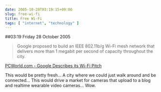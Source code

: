 ```yaml
---
date: 2005-10-28T03:19:15+09:00
slug: free-wi-fi
title: Free Wi-Fi
tags: [ "internet", "technology" ]
---
```


##03:19 Friday 28 October 2005

> Google proposed to build an IEEE 802.11b/g Wi-Fi mesh network that delivers more than 1 megabit per second of capacity throughout the city.

[PCWorld.com - Google Describes its Wi-Fi Pitch](https://www.pcworld.com/news/article/0,aid,123157,00.asp)

This would be pretty fresh... A city where we could just walk around and be connected... This would drive a market for cameras that upload to a blog and realtime wearable video cameras... Wow.  

